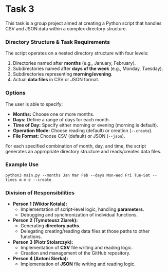 # Task 3

This task is a group project aimed at creating a Python script that handles CSV and JSON data within a complex directory structure.

### Directory Structure & Task Requirements

The script operates on a nested directory structure with four levels:
1. Directories named after **months** (e.g., January, February).
2. Subdirectories named after **days of the week** (e.g., Monday, Tuesday).
3. Subdirectories representing **morning/evening**.
4. Actual **data files** in CSV or JSON format.

### Options

The user is able to specify:
- **Months:** Choose one or more months.
- **Days:** Define a range of days for each month.
- **Time of Day:** Specify either morning or evening (morning is default).
- **Operation Mode:** Choose reading (default) or creation (`--create`).
- **File Format:** Choose CSV (default) or JSON (`--json`).

For each specified combination of month, day, and time, the script generates an appropriate directory structure and reads/creates data files.

### Example Use
`python3 main.py --months Jan Mar Feb --days Mon-Wed Fri Tue-Sat --times m m e --create`

### Division of Responsibilities
- **Person 1 (Wiktor Kotala):**
  - Implementation of script-level logic, handling **parameters**.
  - Debugging and synchronization of individual functions.
- **Person 2 (Tymoteusz Ziarek):**
  - Generating **directory paths**.
  - Delegating creating/reading data files at those paths to other functions.
- **Person 3 (Piotr Stolarczyk):**
  - Implementation of **CSV** file writing and reading logic.
  - Creation and management of the GitHub repository.
- **Person 4 (Antoni Sierka):**
  - Implementation of **JSON** file writing and reading logic.
